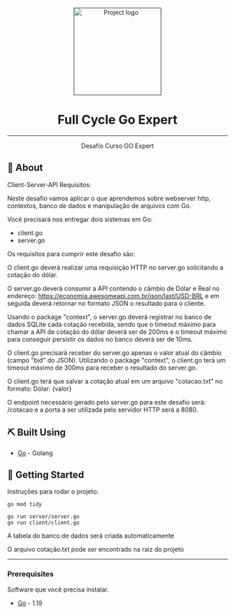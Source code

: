 
<p align="center">
  <a href="" rel="noopener">
 <img width=200px height=200px src="https://plataforma.fullcycle.com.br/static/media/logo.6d87ce09.svg" alt="Project logo"></a>
</p>

<h1 align="center">Full Cycle Go Expert</h1>

---

<p align="center"> Desafio Curso GO Expert 
    <br> 
</p>

## 🧐 About <a name = "about"></a>

Client-Server-API
Requisitos:

Neste desafio vamos aplicar o que aprendemos sobre webserver http, contextos,
banco de dados e manipulação de arquivos com Go.
 
Você precisará nos entregar dois sistemas em Go:
- client.go
- server.go
 
Os requisitos para cumprir este desafio são:
 
O client.go deverá realizar uma requisição HTTP no server.go solicitando a cotação do dólar.
 
O server.go deverá consumir a API contendo o câmbio de Dólar e Real no endereço: https://economia.awesomeapi.com.br/json/last/USD-BRL e em seguida deverá retornar no formato JSON o resultado para o cliente.
 
Usando o package "context", o server.go deverá registrar no banco de dados SQLite cada cotação recebida, sendo que o timeout máximo para chamar a API de cotação do dólar deverá ser de 200ms e o timeout máximo para conseguir persistir os dados no banco deverá ser de 10ms.
 
O client.go precisará receber do server.go apenas o valor atual do câmbio (campo "bid" do JSON). Utilizando o package "context", o client.go terá um timeout máximo de 300ms para receber o resultado do server.go.
 
O client.go terá que salvar a cotação atual em um arquivo "cotacao.txt" no formato: Dólar: {valor}
 
O endpoint necessário gerado pelo server.go para este desafio será: /cotacao e a porta a ser utilizada pelo servidor HTTP será a 8080.

## ⛏️ Built Using <a name = "built_using"></a>

- [Go]() - Golang

   
## 🏁 Getting Started <a name = "getting_started"></a>

Instruções para rodar o projeto.

```
go mod tidy

go run server/server.go
go run client/client.go
```
A tabela do banco de dados será criada automaticamente

O arquivo cotação.txt pode ser encontrado na raiz do projeto


---
### Prerequisites

Software que você precisa instalar.

- [Go](https://go.dev/dl/) - 1.19




